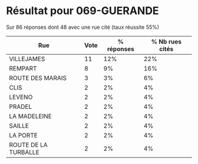 # Résultat pour 069-GUERANDE

Sur 86 réponses dont 48 avec une rue cité (taux réussite 55%)

| Rue | Vote | % réponses | % Nb rues cités|
|-----|------|------------|----------------|
| VILLEJAMES | 11 | 12% | 22%|
| REMPART | 8 | 9% | 16%|
| ROUTE DES MARAIS | 3 | 3% | 6%|
| CLIS | 2 | 2% | 4%|
| LEVENO | 2 | 2% | 4%|
| PRADEL | 2 | 2% | 4%|
| LA MADELEINE | 2 | 2% | 4%|
| SAILLE | 2 | 2% | 4%|
| LA PORTE | 2 | 2% | 4%|
| ROUTE DE LA TURBALLE | 2 | 2% | 4%|
